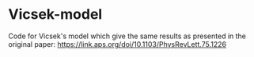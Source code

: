 # Vicsek-model
Code for Vicsek's model which give the same results as presented in the original paper: https://link.aps.org/doi/10.1103/PhysRevLett.75.1226
